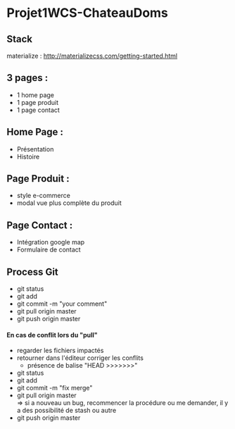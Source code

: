 # Projet1WCS-ChateauDoms

## Stack
  materialize : http://materializecss.com/getting-started.html

## 3 pages :

  - 1 home page
  - 1 page produit
  - 1 page contact

## Home Page :
  - Présentation
  - Histoire

## Page Produit :
  - style e-commerce
  - modal vue plus complète du produit

## Page Contact :
  - Intégration google map
  - Formulaire de contact

## Process Git
  - git status
  - git add
  - git commit -m "your comment"
  - git pull origin master
  - git push origin master

#### En cas de conflit lors du "pull"
  - regarder les fichiers impactés
  - retourner dans l'éditeur corriger les conflits
    - présence de balise "HEAD >>>>>>>"
  - git status
  - git add
  - git commit -m "fix merge"
  - git pull origin master  
    => si a nouveau un bug, recommencer la procédure ou me demander, il y a des possibilité de stash ou autre
  - git push origin master

